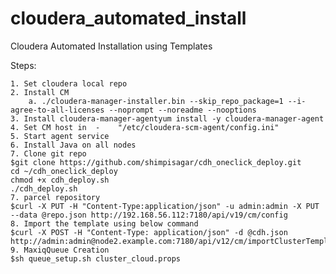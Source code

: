 # cloudera_automated_install
Cloudera Automated Installation using Templates


Steps:

	1. Set cloudera local repo
	2. Install CM
		a. ./cloudera-manager-installer.bin --skip_repo_package=1 --i-agree-to-all-licenses --noprompt --noreadme --nooptions
	3. Install cloudera-manager-agentyum install -y cloudera-manager-agent
	4. Set CM host in  -    "/etc/cloudera-scm-agent/config.ini"
	5. Start agent service
	6. Install Java on all nodes
	7. Clone git repo
	$git clone https://github.com/shimpisagar/cdh_oneclick_deploy.git
	cd ~/cdh_oneclick_deploy
	chmod +x cdh_deploy.sh
	./cdh_deploy.sh
	7. parcel repository
	$curl -X PUT -H "Content-Type:application/json" -u admin:admin -X PUT --data @repo.json http://192.168.56.112:7180/api/v19/cm/config
	8. Import the template using below command
	$curl -X POST -H "Content-Type: application/json" -d @cdh.json  http://admin:admin@node2.example.com:7180/api/v12/cm/importClusterTemplate
	9. MaxiqQueue Creation
	$sh queue_setup.sh cluster_cloud.props

